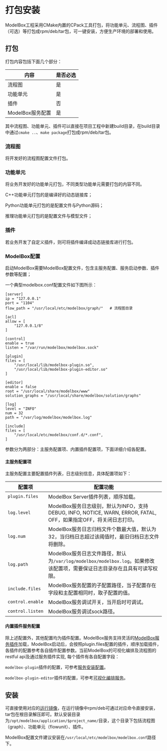 # 打包安装

ModelBox工程采用CMake内置的CPack工具打包，将功能单元、流程图、插件（可选）等打包成rpm/deb/tar包，可一键安装，方便生产环境的部署和使用。

## 打包

打包内容包括下面几个部分：

| 内容             | 是否必选 |
| ---------------- | -------  |
| 流程图           | 是       |
| 功能单元         | 是       |
| 插件             | 否       |
| ModelBox服务配置 | 是       |

其中流程图、功能单元、插件可以直接在项目工程中新建build目录，在build目录中通过`cmake ..`、`make package`打包成rpm/deb/tar包。

### 流程图
  
将开发好的流程图配置文件打包。

### 功能单元

将业务开发好的功能单元打包，不同类型功能单元需要打包的内容不同。

C++功能单元打包的是编译好的动态链接库；

Python功能单元打包的是配置文件与Python源码；

推理功能单元打包的是配置文件与模型文件；

### 插件

若业务开发了自定义插件，则可将插件编译成动态链接库进行打包。

### ModelBox配置

启动ModelBox需要ModelBox配置文件，包含主服务配置、服务启动参数、插件参数等配置；

一个典型modelbox.conf配置文件如下图所示：

```shell
[server]
ip = "127.0.0.1"
port = "1104"
flow_path = "/usr/local/etc/modelbox/graph/"   # 流程图目录

[acl]
allow = [
    "127.0.0.1/8"
]

[control]
enable = true
listen = "/var/run/modelbox/modelbox.sock"

[plugin]
files = [
    "/usr/local/lib/modelbox-plugin.so",
    "/usr/local/lib/modelbox-plugin-editor.so"
]

[editor]
enable = false
root = "/usr/local/share/modelbox/www"
solution_graphs = "/usr/local/share/modelbox/solution/graphs"

[log]
level = "INFO"
num = 32
path = "/var/log/modelbox/modelbox.log"

[include]
files = [
    "/usr/local/etc/modelbox/conf.d/*.conf",
]
```

参数分为两部分：主服务配置项、内置插件配置项，下面详细介绍各配置。

#### 主服务配置项

主服务配置主要配置插件列表，日志级别信息，具体配置项如下：

| 配置项          | 配置功能                                                                                                                   |
| --------------- | -------------------------------------------------------------------------------------------------------------------------- |
| `plugin.files`  | ModelBox Server插件列表，顺序加载。                                                                                        |
| `log.level`     | ModelBox服务日志级别，默认为INFO，支持DEBUG, INFO, NOTICE, WARN, ERROR, FATAL, OFF，如果指定OFF，将关闭日志打印。           |
| `log.num`       | ModelBox服务日志归档文件个数最大值，默认为32，当归档日志超过该阈值时，最旧归档日志文件将删除。                               |
| `log.path`      | ModelBox服务日志文件路径，默认为`/var/log/modelbox/modelbox.log`。如果修改该配置项，需要保证日志目录存在且具有可读写权限。   |
| `include.files` | ModelBox服务配置的子配置路径，当子配置存在字段和主配置相同时，取子配置的值。                                                 |
| `control.enable` | ModelBox服务调试开关，当开启时可调试。                                                                                     |
| `control.listen` | ModelBox服务调试sock路径。                                                                                                |

#### 内置插件服务配置

除上述配置外，其他配置均为插件配置。ModelBox服务支持灵活的[ModelBox服务插件](../service-plugin/service-plugin.md)加载，ModelBox启动后，会按照plugin.files配置的插件，顺序加载插件，各插件的配置参考各自插件配置参数。当前ModelBox的可视化编排及流程图的restful api及通过服务插件实现, 每个插件有各自配置字段：

`modelbox-plugin`插件的配置，可参考[服务安装配置](../../../plugins/modelbox-plugin.md)。

`modelbox-plugin-editor`插件的配置，可参考[可视化编排服务](../../../plugins/editor.md)。

## 安装

可直接使用对应的[运行镜像](../../../environment/container-usage.md#支持容器列表)，在运行镜像中rpm/deb可通过对应命令直接安装，tar包在根目录解压即可。默认安装目录为`/opt/modelbox/application/$project_name/`目录，这个目录下包括流程图（graph）、功能单元（flowunit）、插件。

ModelBox配置文件建议安装在`/usr/local/etc/modelbox/modelbox.conf`路径下。
